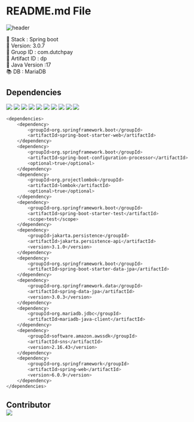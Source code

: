 <h1>README.md File</h1>

![header](https://capsule-render.vercel.app/api?type=Waving&&color=979494&fontColor=black&height=300&section=header&text=DutchPay&fontSize=70)

<!-- empty_textarea -->
🚪 Stack : Spring boot    
🌠 Version:  3.0.7   
📕 Gruop ID : com.dutchpay   
📘 Artifact ID : dp   
📙 Java Version :17   
📚 DB : MariaDB

## Dependencies<br>
<a href="https://mvnrepository.com/"><img src="https://img.shields.io/badge/1-spring--boot--starter--web-9cf"></a>   <a href="https://mvnrepository.com/"><img src="https://img.shields.io/badge/2-spring--boot--configuration--processor-9cf"></a>   <a href="https://mvnrepository.com/"><img src="https://img.shields.io/badge/3-lombok-9cf"></a>   <a href="https://mvnrepository.com/"><img src="https://img.shields.io/badge/4-spring--boot--starter--test-9cf"></a>   <a href="https://mvnrepository.com/"><img src="https://img.shields.io/badge/5-jakarta.persistence--api (version: 3.1.0)-9cf"></a>   <a href="https://mvnrepository.com/"><img src="https://img.shields.io/badge/6-spring--boot--starter--data--jpa-9cf"></a>   <a href="https://mvnrepository.com/"><img src="https://img.shields.io/badge/7-spring--data--jpa (version: 3.0.3)-9cf"></a>   <a href="https://mvnrepository.com/"><img src="https://img.shields.io/badge/8-mariadb--java--client-9cf"></a>   <a href="https://mvnrepository.com/"><img src="https://img.shields.io/badge/9-sns (version: 2.16.43)-9cf"></a>   <a href="https://mvnrepository.com/"><img src="https://img.shields.io/badge/10-spring--web (version: 6.0.9)-9cf"></a>   
```bash
<dependencies>
    <dependency>
        <groupId>org.springframework.boot</groupId>
        <artifactId>spring-boot-starter-web</artifactId>
    </dependency>
    <dependency>
        <groupId>org.springframework.boot</groupId>
        <artifactId>spring-boot-configuration-processor</artifactId>
        <optional>true</optional>
    </dependency>
    <dependency>
        <groupId>org.projectlombok</groupId>
        <artifactId>lombok</artifactId>
        <optional>true</optional>
    </dependency>
    <dependency>
        <groupId>org.springframework.boot</groupId>
        <artifactId>spring-boot-starter-test</artifactId>
        <scope>test</scope>
    </dependency>
    <dependency>
        <groupId>jakarta.persistence</groupId>
        <artifactId>jakarta.persistence-api</artifactId>
        <version>3.1.0</version>
    </dependency>
    <dependency>
        <groupId>org.springframework.boot</groupId>
        <artifactId>spring-boot-starter-data-jpa</artifactId>
    </dependency>
    <dependency>
        <groupId>org.springframework.data</groupId>
        <artifactId>spring-data-jpa</artifactId>
        <version>3.0.3</version>
    </dependency>
    <dependency>
        <groupId>org.mariadb.jdbc</groupId>
        <artifactId>mariadb-java-client</artifactId>
    </dependency>
    <dependency>
        <groupId>software.amazon.awssdk</groupId>
        <artifactId>sns</artifactId>
        <version>2.16.43</version>
    </dependency>
    <dependency>
        <groupId>org.springframework</groupId>
        <artifactId>spring-web</artifactId>
        <version>6.0.9</version>
    </dependency>
</dependencies>
```

## Contributor<br><a href="https://github.com/YeJi222/DutchPay/graphs/contributors" target="_blank"> <img src="https://contrib.rocks/image?repo=YeJi222/DutchPay" /> </a>


